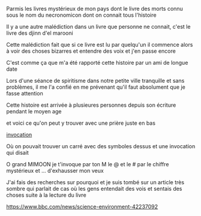 Parmis les livres mystérieux de mon pays dont le livre des morts connu sous le nom du necronomicon dont on connait tous l'histoire

Il y a une autre malédiction dans un livre que personne ne connait, c'est le livre des djinn d'el marooni

Cette malédiction fait que si ce livre est lu par quelqu'un il commence alors à voir des choses bizarres et entendre des voix et j'en passe encore

C'est comme ça que m'a été rapporté cette histoire par un ami de longue date

Lors d'une séance de spiritisme dans notre petite ville tranquille et sans problèmes, il me l'a confié en me prévenant qu'il faut absolument que je fasse attention

Cette histoire est arrivée à plusieures personnes depuis son écriture pendant le moyen age

et voici ce qu'on peut y trouver avec une prière juste en bas

[invocation](https://scontent-cdt1-1.xx.fbcdn.net/v/t1.0-0/p480x480/98183936_10158495313471108_2784022720667451392_o.jpg?_nc_cat=101&_nc_sid=110474&_nc_ohc=bkT2XF11V_AAX9ST6CP&_nc_ht=scontent-cdt1-1.xx&_nc_tp=6&oh=296d5c15d56a51865fd3d5ec590434ff&oe=5EE500BB)

Où on pouvait trouver un carré avec des symboles dessus et une invocation qui disait

O grand MIMOON je t'invoque par ton M
le @ et le #
par le chiffre mystérieux
et ...
d'exhausser mon veux

J'ai fais des recherches sur pourquoi et je suis tombé sur un article très sombre qui parlait de cas où les gens entendait des vois et sentais des choses suite à la lecture du livre

https://www.bbc.com/news/science-environment-42237092
